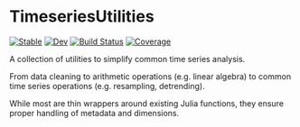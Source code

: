 # TimeseriesUtilities

[![Stable](https://img.shields.io/badge/docs-stable-blue.svg)](https://Beforerr.github.io/TimeseriesUtilities.jl/stable/)
[![Dev](https://img.shields.io/badge/docs-dev-blue.svg)](https://Beforerr.github.io/TimeseriesUtilities.jl/dev/)
[![Build Status](https://github.com/Beforerr/TimeseriesUtilities.jl/actions/workflows/CI.yml/badge.svg?branch=main)](https://github.com/Beforerr/TimeseriesUtilities.jl/actions/workflows/CI.yml?query=branch%3Amain)
[![Coverage](https://codecov.io/gh/Beforerr/TimeseriesUtilities.jl/branch/main/graph/badge.svg)](https://codecov.io/gh/Beforerr/TimeseriesUtilities.jl)


A collection of utilities to simplify common time series analysis.
    
From data cleaning to arithmetic operations (e.g. linear algebra) to common time series operations (e.g. resampling, detrending).

While most are thin wrappers around existing Julia functions, they ensure proper handling of metadata and dimensions.
